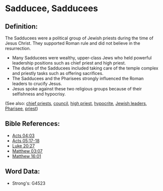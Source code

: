 # Sadducee, Sadducees #

## Definition: ##

The Sadducees were a political group of Jewish priests during the time of Jesus Christ. They supported Roman rule and did not believe in the resurrection.

* Many Sadducees were wealthy, upper-class Jews who held powerful leadership positions such as chief priest and high priest.
* The duties of the Sadducees included taking care of the temple complex and priestly tasks such as offering sacrifices.
* The Sadducees and the Pharisees strongly influenced the Roman leaders to crucify Jesus.
* Jesus spoke against these two religious groups because of their selfishness and hypocrisy.


(See also: [chief priests](../other/chiefpriests.md), [council](../other/council.md), [high priest](../kt/highpriest.md), [hypocrite](../kt/hypocrite.md), [Jewish leaders](../other/jewishleaders.md), [Pharisee](../kt/pharisee.md), [priest](../kt/priest.md))

## Bible References: ##

* [Acts 04:03](rc://en/tn/help/act/04/03)
* [Acts 05:17-18](rc://en/tn/help/act/05/17)
* [Luke 20:27](rc://en/tn/help/luk/20/27)
* [Matthew 03:07](rc://en/tn/help/mat/03/07)
* [Matthew 16:01](rc://en/tn/help/mat/16/01)


## Word Data: ##

* Strong's: G4523
